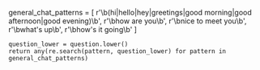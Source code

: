 general_chat_patterns = [
        r'\b(hi|hello|hey|greetings|good morning|good afternoon|good evening)\b',
        r'\bhow are you\b',
        r'\bnice to meet you\b',
        r'\bwhat\'s up\b',
        r'\bhow\'s it going\b'
    ]
    
    question_lower = question.lower()
    return any(re.search(pattern, question_lower) for pattern in general_chat_patterns)
